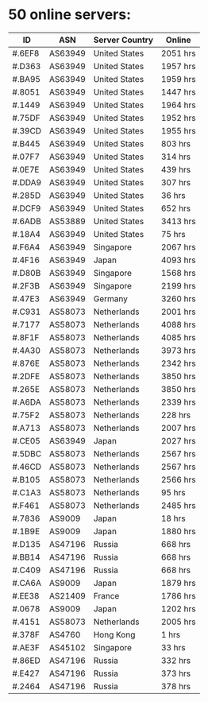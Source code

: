 # 50 online servers:

| ID | ASN | Server Country | Online |
| ------ | ------ | ------ | ------ |
| #.6EF8 | AS63949 | United States | 2051 hrs |
| #.D363 | AS63949 | United States | 1957 hrs |
| #.BA95 | AS63949 | United States | 1959 hrs |
| #.8051 | AS63949 | United States | 1447 hrs |
| #.1449 | AS63949 | United States | 1964 hrs |
| #.75DF | AS63949 | United States | 1952 hrs |
| #.39CD | AS63949 | United States | 1955 hrs |
| #.B445 | AS63949 | United States | 803 hrs |
| #.07F7 | AS63949 | United States | 314 hrs |
| #.0E7E | AS63949 | United States | 439 hrs |
| #.DDA9 | AS63949 | United States | 307 hrs |
| #.285D | AS63949 | United States | 36 hrs |
| #.DCF9 | AS63949 | United States | 652 hrs |
| #.6ADB | AS53889 | United States | 3413 hrs |
| #.18A4 | AS63949 | United States | 75 hrs |
| #.F6A4 | AS63949 | Singapore | 2067 hrs |
| #.4F16 | AS63949 | Japan | 4093 hrs |
| #.D80B | AS63949 | Singapore | 1568 hrs |
| #.2F3B | AS63949 | Singapore | 2199 hrs |
| #.47E3 | AS63949 | Germany | 3260 hrs |
| #.C931 | AS58073 | Netherlands | 2001 hrs |
| #.7177 | AS58073 | Netherlands | 4088 hrs |
| #.8F1F | AS58073 | Netherlands | 4085 hrs |
| #.4A30 | AS58073 | Netherlands | 3973 hrs |
| #.876E | AS58073 | Netherlands | 2342 hrs |
| #.2DFE | AS58073 | Netherlands | 3850 hrs |
| #.265E | AS58073 | Netherlands | 3850 hrs |
| #.A6DA | AS58073 | Netherlands | 2339 hrs |
| #.75F2 | AS58073 | Netherlands | 228 hrs |
| #.A713 | AS58073 | Netherlands | 2007 hrs |
| #.CE05 | AS63949 | Japan | 2027 hrs |
| #.5DBC | AS58073 | Netherlands | 2567 hrs |
| #.46CD | AS58073 | Netherlands | 2567 hrs |
| #.B105 | AS58073 | Netherlands | 2566 hrs |
| #.C1A3 | AS58073 | Netherlands | 95 hrs |
| #.F461 | AS58073 | Netherlands | 2485 hrs |
| #.7836 | AS9009 | Japan | 18 hrs |
| #.1B9E | AS9009 | Japan | 1880 hrs |
| #.D135 | AS47196 | Russia | 668 hrs |
| #.BB14 | AS47196 | Russia | 668 hrs |
| #.C409 | AS47196 | Russia | 668 hrs |
| #.CA6A | AS9009 | Japan | 1879 hrs |
| #.EE38 | AS21409 | France | 1786 hrs |
| #.0678 | AS9009 | Japan | 1202 hrs |
| #.4151 | AS58073 | Netherlands | 2005 hrs |
| #.378F | AS4760 | Hong Kong | 1 hrs |
| #.AE3F | AS45102 | Singapore | 33 hrs |
| #.86ED | AS47196 | Russia | 332 hrs |
| #.E427 | AS47196 | Russia | 373 hrs |
| #.2464 | AS47196 | Russia | 378 hrs |

